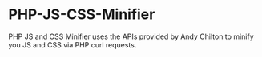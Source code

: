 # PHP-JS-CSS-Minifier
PHP JS and CSS Minifier uses the APIs provided by Andy Chilton to minify you JS and CSS via PHP curl requests.
